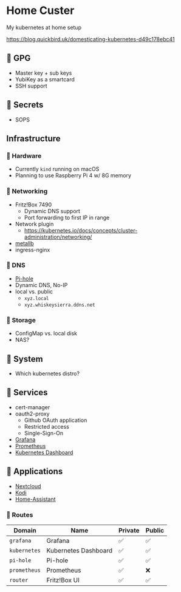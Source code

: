 # Home Custer
My kubernetes at home setup

https://blog.quickbird.uk/domesticating-kubernetes-d49c178ebc41

## 🚧 GPG

- Master key + sub keys
- YubiKey as a smartcard
- SSH support

## 🚧 Secrets

- SOPS

## Infrastructure

### 🚧 Hardware

- Currently `kind` running on macOS
- Planning to use Raspberry Pi 4 w/ 8G memory

### 🚧 Networking

- Fritz!Box 7490
    - Dynamic DNS support
    - Port forwarding to first IP in range
- Network plugin
    - https://kubernetes.io/docs/concepts/cluster-administration/networking/
- [metallb](https://metallb.universe.tf/)
- ingress-nginx

### 🚧 DNS

- [Pi-hole](https://pi-hole.net/)
- Dynamic DNS, No-IP
- local vs. public
    - `xyz.local`
    - `xyz.whiskeysierra.ddns.net`
    
### 🚧 Storage

- ConfigMap vs. local disk
- NAS?

## 🚧 System

- Which kubernetes distro?

## 🚧 Services

- cert-manager
- oauth2-proxy
    - Github OAuth application
    - Restricted access
    - Single-Sign-On
- [Grafana](https://grafana.com/)
- [Prometheus](https://prometheus.io/)
- [Kubernetes Dashboard](https://kubernetes.io/docs/tasks/access-application-cluster/web-ui-dashboard/)
  
## 🚧 Applications

- [Nextcloud](https://nextcloud.com/)
- [Kodi](https://kodi.tv/)
- [Home-Assistant](https://www.home-assistant.io/)


### 🚧 Routes

| Domain       | Name                 | Private | Public |
|--------------|----------------------|---------|--------|
| `grafana`    | Grafana              | ✅       | ✅      |
| `kubernetes` | Kubernetes Dashboard | ✅       | ✅      |
| `pi-hole`    | Pi-hole              | ✅       | ✅      |
| `prometheus` | Prometheus           | ✅       | ❌      |
| `router`     | Fritz!Box UI         | ✅       | ✅      |